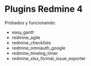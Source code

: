 # Plugins Redmine 4

Probados y funcionando:

* easy_gantt
* redmine_agile
* redmine_checklists
* redmine_omniauth_google
* redmine_timelog_timer
* redmine_xlsx_format_issue_exporter
